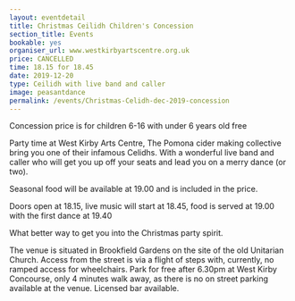 ```yaml
---
layout: eventdetail
title: Christmas Ceilidh Children's Concession
section_title: Events
bookable: yes
organiser_url: www.westkirbyartscentre.org.uk
price: CANCELLED
time: 18.15 for 18.45
date: 2019-12-20
type: Ceilidh with live band and caller
image: peasantdance
permalink: /events/Christmas-Celidh-dec-2019-concession
---
```


Concession price is for children 6-16 with under 6 years old free

Party time at West Kirby Arts Centre, The Pomona cider making collective bring you one of their infamous Celidhs. With a wonderful live band and caller who will get you up off your
seats and lead you on a merry dance (or two).

Seasonal food will be available at 19.00 and is included in the price.

Doors open at 18.15, live music will start at 18.45, food is served at 19.00 with the
first dance at 19.40

What better way to get you into the Christmas party spirit.

The venue is situated in Brookfield Gardens on the site of the old Unitarian Church. Access from the street is via a flight of steps with, currently, no ramped access for wheelchairs. Park for free after 6.30pm at West Kirby Concourse, only 4 minutes walk away, as there is no on street parking available at the venue. Licensed bar available.

